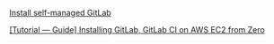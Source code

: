 
[Install self-managed GitLab](https://about.gitlab.com/install/#ubuntu)

[[Tutorial — Guide] Installing GitLab, GitLab CI on AWS EC2 from Zero](https://medium.com/hackernoon/tutorial-guide-installing-gitlab-gitlab-ci-on-aws-ec2-from-zero-751927e5ae5)

